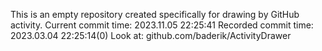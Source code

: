 This is an empty repository created specifically for drawing by GitHub activity.
Current commit time: 2023.11.05 22:25:41
Recorded commit time: 2023.03.04 22:25:14(0)
Look at: github.com/baderik/ActivityDrawer
